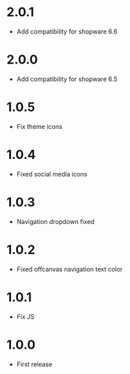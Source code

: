 # 2.0.1
- Add compatibility for shopware 6.6

# 2.0.0
- Add compatibility for shopware 6.5

# 1.0.5
- Fix theme icons

# 1.0.4
- Fixed social media icons

# 1.0.3
- Navigation dropdown fixed

# 1.0.2
- Fixed offcanvas navigation text color

# 1.0.1
- Fix JS

# 1.0.0
- First release